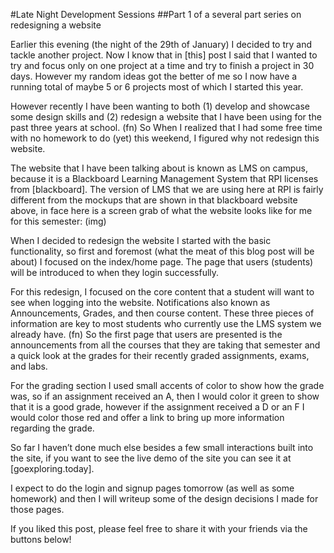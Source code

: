 #Late Night Development Sessions
##Part 1 of a several part series on redesigning a website

Earlier this evening (the night of the 29th of January) I decided to try and tackle another project. Now I know that in [this] post I said that I wanted to try and focus only on one project at a time and try to finish a project in 30 days. However my random ideas got the better of me so I now have a running total of maybe 5 or 6 projects most of which I started this year. 

However recently I have been wanting to both (1) develop and showcase some design skills and (2) redesign a website that I have been using for the past three years at school. (fn) So When I realized that I had some free time with no homework to do (yet) this weekend, I figured why not redesign this website.

The website that I have been talking about is known as LMS on campus, because it is a Blackboard Learning Management System that RPI licenses from [blackboard]. The version of LMS that we are using here at RPI is fairly different from the mockups that are shown in that blackboard website above, in face here is a screen grab of what the website looks like for me for this semester:
(img)

When I decided to redesign the website I started with the basic functionality, so first and foremost (what the meat of this blog post will be about) I focused on the index/home page. The page that users (students) will be introduced to when they login successfully.

For this redesign, I focused on the core content that a student will want to see when logging into the website. Notifications also known as Announcements, Grades, and then course content. These three pieces of information are key to most students who currently use the LMS system we already have. (fn) So the first page that users are presented is the announcements from all the courses that they are taking that semester and a quick look at the grades for their recently graded assignments, exams, and labs. 

For the grading section I used small accents of color to show how the grade was, so if an assignment received an A, then I would color it green to show that it is a good grade, however if the assignment received a D or an F I would color those red and offer a link to bring up more information regarding the grade. 

So far I haven’t done much else besides a few small interactions built into the site, if you want to see the live demo of the site you can see it at [goexploring.today].

I expect to do the login and signup pages tomorrow (as well as some homework) and then I will writeup some of the design decisions I made for those pages.

If you liked this post, please feel free to share it with your friends via the buttons below!